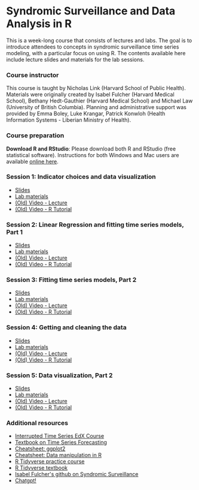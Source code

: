 # Syndromic Surveillance and Data Analysis in R

This is a week-long course that consists of lectures and labs. The goal is to introduce attendees to concepts in syndromic surveillance time series modeling, with a particular focus on using R. The contents available here include lecture slides and materials for the lab sessions.

### Course instructor
This course is taught by Nicholas Link (Harvard School of Public Health). Materials were originally created by Isabel Fulcher (Harvard Medical School),  Bethany Hedt-Gauthier (Harvard Medical School) and Michael Law (University of British Columbia). Planning and administrative support was provided by Emma Boley, Luke Krangar, Patrick Konwloh (Health Information Systems - Liberian Ministry of Health).

### Course preparation
**Download R and RStudio**: Please download both R and RStudio (free statistical software). Instructions for both Windows and Mac users are available [online here](https://rstudio-education.github.io/hopr/starting.html).

### Session 1: Indicator choices and data visualization 
- [Slides](slides/1_Introduction_SyndromicSurveillance_LiberiaMOH.pptx)
- [Lab materials](materials/session1/session1_materials.zip)
- [(Old) Video - Lecture](https://www.youtube.com/watch?v=vo_MFsIRBe4)
- [(Old) Video - R Tutorial](https://www.youtube.com/watch?v=AeWJ2T2Zuiw)

### Session 2: Linear Regression and fitting time series models, Part 1 
- [Slides](slides/2_TimeSeries_SyndromicSurveillance_LiberiaMOH.pptx)
- [Lab materials](materials/session2/session2_materials.zip)
- [(Old) Video - Lecture](https://www.youtube.com/watch?v=JWJhww1mOOE)
- [(Old) Video - R Tutorial](https://www.youtube.com/watch?v=CRAE1zARHpY)

### Session 3: Fitting time series models, Part 2 
- [Slides](slides/3_TimeSeriesPt2_SyndromicSurveillance_LiberiaMOH.pptx)
- [Lab materials](materials/session3/session3_materials.zip)
- [(Old) Video - Lecture](https://www.youtube.com/watch?v=cSYPmixjLYo)
- [(Old) Video - R Tutorial](https://www.youtube.com/watch?v=mThIcj_tFDE)

### Session 4: Getting and cleaning the data
- [Slides](slides/4_DataClean_SyndromicSurveillance_LiberiaMOH.pptx)
- [Lab materials](materials/session4/session4_materials.zip)
- [(Old) Video - Lecture](https://www.youtube.com/watch?v=3U-4bkyNGMI)
- [(Old) Video - R Tutorial]( https://youtu.be/NnQUPzFMwvU )

### Session 5: Data visualization, Part 2
- [Slides](slides/5_DataVisualization_SyndromicSurveillance_LiberiaMOH.pptx)
- [Lab materials](materials/session5/session5_03-30.zip)
- [(Old) Video - Lecture](https://youtu.be/ZMR1iHMk8EQ)
- [(Old) Video - R Tutorial](https://youtu.be/Cwq63nQ26sw)

### Additional resources
- [Interrupted Time Series EdX Course](https://www.edx.org/course/policy-analysis-using-interrupted-time-series)
- [Textbook on Time Series Forecasting](https://otexts.com/fpp2/)
- [Cheatsheet: ggplot2](chrome-extension://efaidnbmnnnibpcajpcglclefindmkaj/https://rstudio.github.io/cheatsheets/data-visualization.pdf)
- [Cheatsheet: Data manipulation in R](https://s3.amazonaws.com/assets.datacamp.com/blog_assets/Tidyverse+Cheat+Sheet.ppt)
- [R Tidyverse practice course](https://campus.datacamp.com/courses/introduction-to-the-tidyverse/data-wrangling-1?ex=1)
- [R Tidyverse textbook](https://bookdown.org/yih_huynh/Guide-to-R-Book/tidyverse.html)
- [Isabel Fulcher's github on Syndromic Surveillance](https://github.com/isabelfulcher/global_covid19_response)
- [Chatgpt!](https://chatgpt.com/)


